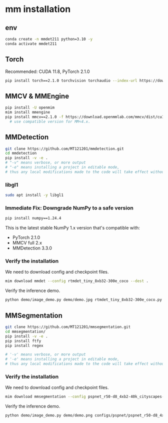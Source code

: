 # mm installation
## env
```bash
conda create -n mmdet211 python=3.10 -y
conda activate mmdet211
```

## Torch
Recommended: CUDA 11.8, PyTorch 2.1.0
```bash
pip install torch==2.1.0 torchvision torchaudio --index-url https://download.pytorch.org/whl/cu118

```

## MMCV & MMEngine
```bash
pip install -U openmim
mim install mmengine
pip install mmcv==2.1.0 -f https://download.openmmlab.com/mmcv/dist/cu118/torch2.1/index.html
  # use compatible version for MM<4.x.
```

## MMDetection
```bash
git clone https://github.com/MT121201/mmdetection.git
cd mmdetection
pip install -v -e .
# "-v" means verbose, or more output
# "-e" means installing a project in editable mode,
# thus any local modifications made to the code will take effect without reinstallation.
```
### libgl1
```bash
sudo apt install -y libgl1
```
### Immediate Fix: Downgrade NumPy to a safe version
```bash
pip install numpy==1.24.4
```

This is the latest stable NumPy 1.x version that's compatible with:
- PyTorch 2.1.0
- MMCV full 2.x
- MMDetection 3.3.0

### Verify the installation
We need to download config and checkpoint files.
```bash
mim download mmdet --config rtmdet_tiny_8xb32-300e_coco --dest .
```

Verify the inference demo.
```bash
python demo/image_demo.py demo/demo.jpg rtmdet_tiny_8xb32-300e_coco.py --weights rtmdet_tiny_8xb32-300e_coco_20220902_112414-78e30dcc.pth --device cpu
```

## MMSegmentation
```bash
git clone https://github.com/MT121201/mmsegmentation.git
cd mmsegmentation/
pip install -v -e .
pip install ftfy 
pip install regex

# '-v' means verbose, or more output
# '-e' means installing a project in editable mode,
# thus any local modifications made to the code will take effect without reinstallation.
```
### Verify the installation
We need to download config and checkpoint files.
```bash
mim download mmsegmentation --config pspnet_r50-d8_4xb2-40k_cityscapes-512x1024 --dest .
```

Verify the inference demo.
```bash
python demo/image_demo.py demo/demo.png configs/pspnet/pspnet_r50-d8_4xb2-40k_cityscapes-512x1024.py pspnet_r50-d8_512x1024_40k_cityscapes_20200605_003338-2966598c.pth --device cuda:0 --out-file result.jpg
```